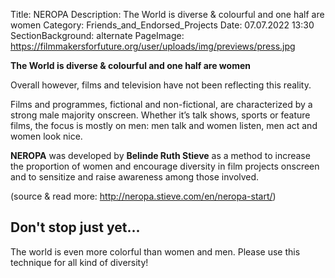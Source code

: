 Title: NEROPA
Description: The World is diverse & colourful and one half are women
Category: Friends_and_Endorsed_Projects
Date: 07.07.2022 13:30
SectionBackground: alternate
PageImage: https://filmmakersforfuture.org/user/uploads/img/previews/press.jpg

**The World is diverse & colourful and one half are women**

Overall however, films and television have not been reflecting this reality.  

Films and programmes, fictional and non-fictional, are characterized by a strong male majority onscreen. Whether it’s talk shows, sports or feature films, the focus is mostly on men: men talk and women listen, men act and women look nice.  
  

**NEROPA** was developed by **Belinde Ruth Stieve** as a method to increase the proportion of women and encourage diversity in film projects onscreen and to sensitize and raise awareness among those involved.  

(source & read more: http://neropa.stieve.com/en/neropa-start/)

## Don't stop just yet...

The world is even more colorful than women and men. Please use this technique for all kind of diversity!

